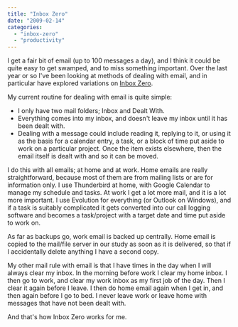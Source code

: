 ```yaml
---
title: "Inbox Zero"
date: "2009-02-14"
categories: 
  - "inbox-zero"
  - "productivity"
---
```


I get a fair bit of email (up to 100 messages a day), and I think it could be quite easy to get swamped, and to miss something important. Over the last year or so I've been looking at methods of dealing with email, and in particular have explored variations on [Inbox Zero](http://www.43folders.com/izero).

My current routine for dealing with email is quite simple:

- I only have two mail folders; Inbox and Dealt With.
- Everything comes into my inbox, and doesn't leave my inbox until it has been dealt with.
- Dealing with a message could include reading it, replying to it, or using it as the basis for a calendar entry, a task, or a block of time put aside to work on a particular project. Once the item exists elsewhere, then the email itself is dealt with and so it can be moved.

I do this with all emails; at home and at work. Home emails are really straightforward, because most of them are from mailing lists or are for information only. I use Thunderbird at home, with Google Calendar to manage my schedule and tasks. At work I get a lot more mail, and it is a lot more important. I use Evolution for everything (or Outlook on Windows), and if a task is suitably complicated it gets converted into our call logging software and becomes a task/project with a target date and time put aside to work on.

As far as backups go, work email is backed up centrally. Home email is copied to the mail/file server in our study as soon as it is delivered, so that if I accidentally delete anything I have a second copy.

My other mail rule with email is that I have times in the day when I will always clear my inbox. In the morning before work I clear my home inbox. I then go to work, and clear my work inbox as my first job of the day. Then I clear it again before I leave. I then do home email again when I get in, and then again before I go to bed. I never leave work or leave home with messages that have not been dealt with.

And that's how Inbox Zero works for me.

